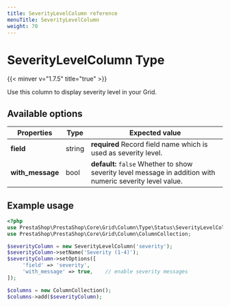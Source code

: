```yaml
---
title: SeverityLevelColumn reference
menuTitle: SeverityLevelColumn
weight: 70
---
```


# SeverityLevelColumn Type
{{< minver v="1.7.5" title="true" >}}

Use this column to display severity level in your Grid.

## Available options

| Properties       | Type   | Expected value                                                                                             |
| ---------------- | ------ | ---------------------------------------------------------------------------------------------------------- |
| **field**        | string | **required** Record field name which is used as severity level.                                            |
| **with_message** | bool   | **default:** `false` Whether to show severity level message in addition with numeric severity level value. |

## Example usage

```php
<?php
use PrestaShop\PrestaShop\Core\Grid\Column\Type\Status\SeverityLevelColumn;
use PrestaShop\PrestaShop\Core\Grid\Column\ColumnCollection;

$severityColumn = new SeverityLevelColumn('severity');
$severityColumn->setName('Severity (1-4)');
$severityColumn->setOptions([
     'field' => 'severity',
     'with_message' => true,    // enable severity messages
]);

$columns = new ColumnCollection();
$columns->add($severityColumn);
```
